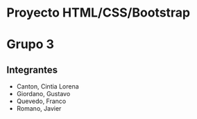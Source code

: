 # Proyecto HTML/CSS/Bootstrap
# Grupo 3

## Integrantes
- Canton, Cintia Lorena
- Giordano, Gustavo
- Quevedo, Franco
- Romano, Javier
